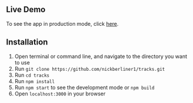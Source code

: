 ## Live Demo

To see the app in production mode, click [here](https://tracks-deployment.vercel.app).

## Installation

1. Open terminal or command line, and navigate to the directory you want to use
2. Run `git clone https://github.com/nickberliner1/tracks.git`
3. Run `cd tracks`
4. Run `npm install`
5. Run `npm start` to see the development mode or `npm build`
6. Open `localhost:3000` in your browser
